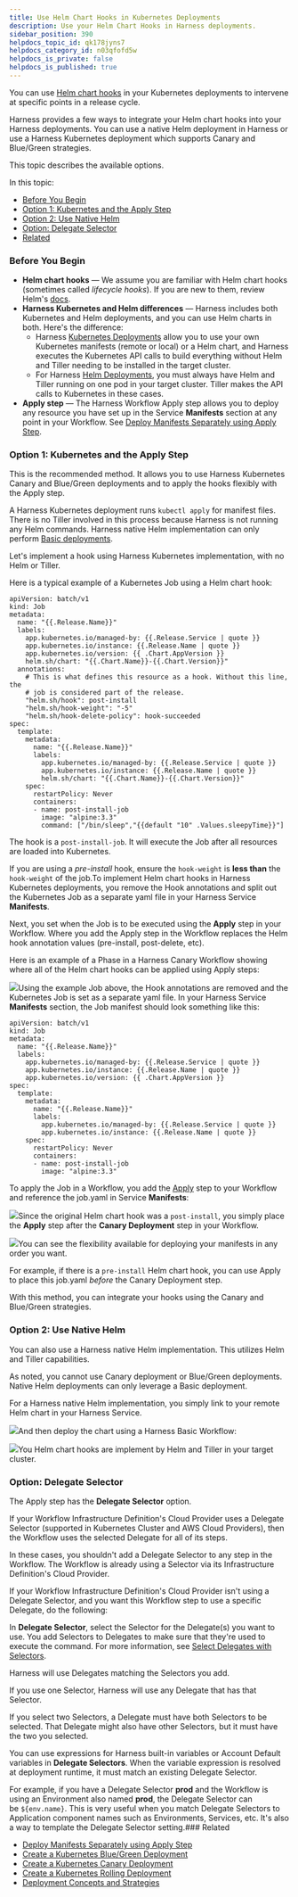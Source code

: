 ```yaml
---
title: Use Helm Chart Hooks in Kubernetes Deployments
description: Use your Helm Chart Hooks in Harness deployments.
sidebar_position: 390 
helpdocs_topic_id: qk178jyns7
helpdocs_category_id: n03qfofd5w
helpdocs_is_private: false
helpdocs_is_published: true
---
```


You can use [Helm chart hooks](https://helm.sh/docs/topics/charts_hooks/) in your Kubernetes deployments to intervene at specific points in a release cycle.

Harness provides a few ways to integrate your Helm chart hooks into your Harness deployments. You can use a native Helm deployment in Harness or use a Harness Kubernetes deployment which supports Canary and Blue/Green strategies.

This topic describes the available options.

In this topic:

* [Before You Begin](#before_you_begin)
* [Option 1: Kubernetes and the Apply Step](#option_1_kubernetes_and_the_apply_step)
* [Option 2: Use Native Helm](#option_2_use_native_helm)
* [Option: Delegate Selector](#option_delegate_selector)
* [Related](#related)

### Before You Begin

* **Helm chart hooks** — We assume you are familiar with Helm chart hooks (sometimes called *lifecycle hooks*). If you are new to them, review Helm's [docs](https://helm.sh/docs/topics/charts_hooks/).
* **Harness Kubernetes and Helm differences** — Harness includes both Kubernetes and Helm deployments, and you can use Helm charts in both. Here's the difference:
	+ Harness [Kubernetes Deployments](/article/pc6qglyp5h-kubernetes-deployments-overview) allow you to use your own Kubernetes manifests (remote or local) or a Helm chart, and Harness executes the Kubernetes API calls to build everything without Helm and Tiller needing to be installed in the target cluster.
	+ For Harness [Helm Deployments](/article/ii558ppikj-helm-deployments-overview), you must always have Helm and Tiller running on one pod in your target cluster. Tiller makes the API calls to Kubernetes in these cases.
* **Apply step** — The Harness Workflow Apply step allows you to deploy any resource you have set up in the Service **Manifests** section at any point in your Workflow. See [Deploy Manifests Separately using Apply Step](/article/4vjgmjcj6z-deploy-manifests-separately-using-apply-step).

### Option 1: Kubernetes and the Apply Step

This is the recommended method. It allows you to use Harness Kubernetes Canary and Blue/Green deployments and to apply the hooks flexibly with the Apply step.

A Harness Kubernetes deployment runs `kubectl apply` for manifest files. There is no Tiller involved in this process because Harness is not running any Helm commands. Harness native Helm implementation can only perform [Basic deployments](/article/325x7awntc-deployment-concepts-and-strategies).

Let's implement a hook using Harness Kubernetes implementation, with no Helm or Tiller.

Here is a typical example of a Kubernetes Job using a Helm chart hook:


```
apiVersion: batch/v1  
kind: Job  
metadata:  
  name: "{{.Release.Name}}"  
  labels:  
    app.kubernetes.io/managed-by: {{.Release.Service | quote }}  
    app.kubernetes.io/instance: {{.Release.Name | quote }}  
    app.kubernetes.io/version: {{ .Chart.AppVersion }}  
    helm.sh/chart: "{{.Chart.Name}}-{{.Chart.Version}}"  
  annotations:  
    # This is what defines this resource as a hook. Without this line, the  
    # job is considered part of the release.  
    "helm.sh/hook": post-install  
    "helm.sh/hook-weight": "-5"  
    "helm.sh/hook-delete-policy": hook-succeeded  
spec:  
  template:  
    metadata:  
      name: "{{.Release.Name}}"  
      labels:  
        app.kubernetes.io/managed-by: {{.Release.Service | quote }}  
        app.kubernetes.io/instance: {{.Release.Name | quote }}  
        helm.sh/chart: "{{.Chart.Name}}-{{.Chart.Version}}"  
    spec:  
      restartPolicy: Never  
      containers:  
      - name: post-install-job  
        image: "alpine:3.3"  
        command: ["/bin/sleep","{{default "10" .Values.sleepyTime}}"]
```
The hook is a `post-install-job`. It will execute the Job after all resources are loaded into Kubernetes.

If you are using a *pre-install* hook, ensure the `hook-weight` is **less than** the `hook-weight` of the job.To implement Helm chart hooks in Harness Kubernetes deployments, you remove the Hook annotations and split out the Kubernetes Job as a separate yaml file in your Harness Service **Manifests**.

Next, you set when the Job is to be executed using the **Apply** step in your Workflow. Where you add the Apply step in the Workflow replaces the Helm hook annotation values (pre-install, post-delete, etc).

Here is an example of a Phase in a Harness Canary Workflow showing where all of the Helm chart hooks can be applied using Apply steps:

![](https://files.helpdocs.io/kw8ldg1itf/articles/qk178jyns7/1584995890494/image.png)Using the example Job above, the Hook annotations are removed and the Kubernetes Job is set as a separate yaml file. In your Harness Service **Manifests** section, the Job manifest should look something like this:


```
apiVersion: batch/v1  
kind: Job  
metadata:  
  name: "{{.Release.Name}}"  
  labels:  
    app.kubernetes.io/managed-by: {{.Release.Service | quote }}  
    app.kubernetes.io/instance: {{.Release.Name | quote }}  
    app.kubernetes.io/version: {{ .Chart.AppVersion }}  
spec:  
  template:  
    metadata:  
      name: "{{.Release.Name}}"  
      labels:  
        app.kubernetes.io/managed-by: {{.Release.Service | quote }}  
        app.kubernetes.io/instance: {{.Release.Name | quote }}  
    spec:  
      restartPolicy: Never  
      containers:  
      - name: post-install-job  
        image: "alpine:3.3"
```
To apply the Job in a Workflow, you add the [Apply](/article/4vjgmjcj6z-deploy-manifests-separately-using-apply-step) step to your Workflow and reference the job.yaml in Service **Manifests**:

![](https://files.helpdocs.io/kw8ldg1itf/articles/qk178jyns7/1584739866564/image.png)Since the original Helm chart hook was a `post-install`, you simply place the **Apply** step after the **Canary Deployment** step in your Workflow.

![](https://files.helpdocs.io/kw8ldg1itf/articles/qk178jyns7/1584995937947/image.png)You can see the flexibility available for deploying your manifests in any order you want.

For example, if there is a `pre-install` Helm chart hook, you can use Apply to place this job.yaml *before* the Canary Deployment step.

With this method, you can integrate your hooks using the Canary and Blue/Green strategies.

### Option 2: Use Native Helm

You can also use a Harness native Helm implementation. This utilizes Helm and Tiller capabilities.

As noted, you cannot use Canary deployment or Blue/Green deployments. Native Helm deployments can only leverage a Basic deployment.

For a Harness native Helm implementation, you simply link to your remote Helm chart in your Harness Service.

![](https://files.helpdocs.io/kw8ldg1itf/articles/qk178jyns7/1584742700980/image.png)And then deploy the chart using a Harness Basic Workflow:

![](https://files.helpdocs.io/kw8ldg1itf/articles/qk178jyns7/1584742748476/image.png)You Helm chart hooks are implement by Helm and Tiller in your target cluster.

### Option: Delegate Selector

The Apply step has the **Delegate Selector** option.

If your Workflow Infrastructure Definition's Cloud Provider uses a Delegate Selector (supported in Kubernetes Cluster and AWS Cloud Providers), then the Workflow uses the selected Delegate for all of its steps.

In these cases, you shouldn't add a Delegate Selector to any step in the Workflow. The Workflow is already using a Selector via its Infrastructure Definition's Cloud Provider.

If your Workflow Infrastructure Definition's Cloud Provider isn't using a Delegate Selector, and you want this Workflow step to use a specific Delegate, do the following:

In **Delegate Selector**, select the Selector for the Delegate(s) you want to use. You add Selectors to Delegates to make sure that they're used to execute the command. For more information, see [Select Delegates with Selectors](/article/c3fvixpgsl-select-delegates-for-specific-tasks-with-selectors).

Harness will use Delegates matching the Selectors you add.

If you use one Selector, Harness will use any Delegate that has that Selector.

If you select two Selectors, a Delegate must have both Selectors to be selected. That Delegate might also have other Selectors, but it must have the two you selected.

You can use expressions for Harness built-in variables or Account Default variables in **Delegate Selectors**. When the variable expression is resolved at deployment runtime, it must match an existing Delegate Selector.  
  
For example, if you have a Delegate Selector **prod** and the Workflow is using an Environment also named **prod**, the Delegate Selector can be `${env.name}`. This is very useful when you match Delegate Selectors to Application component names such as Environments, Services, etc. It's also a way to template the Delegate Selector setting.### Related

* [Deploy Manifests Separately using Apply Step](/article/4vjgmjcj6z-deploy-manifests-separately-using-apply-step)
* [Create a Kubernetes Blue/Green Deployment](/article/ukftzrngr1-create-a-kubernetes-blue-green-deployment)
* [Create a Kubernetes Canary Deployment](/article/2xp0oyubjj-create-a-kubernetes-canary-deployment)
* [Create a Kubernetes Rolling Deployment](/article/dl0l34ge8l-create-a-kubernetes-rolling-deployment)
* [Deployment Concepts and Strategies](/article/325x7awntc-deployment-concepts-and-strategies)


